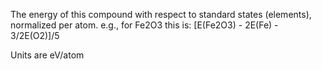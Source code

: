 The energy of this compound with respect to standard states (elements), normalized per atom. e.g., for Fe2O3 this is:
[E(Fe2O3) - 2E(Fe) - 3/2E(O2)]/5

Units are eV/atom

